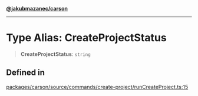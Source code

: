 [**@jakubmazanec/carson**](../README.md)

---

# Type Alias: CreateProjectStatus

> **CreateProjectStatus**: `string`

## Defined in

[packages/carson/source/commands/create-project/runCreateProject.ts:15](https://github.com/jakubmazanec/tools/blob/0633c96618f3c6692ade528aee0f27ac091468a5/packages/carson/source/commands/create-project/runCreateProject.ts#L15)
